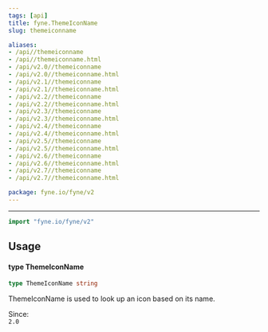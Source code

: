 ```yaml
---
tags: [api]
title: fyne.ThemeIconName
slug: themeiconname

aliases:
- /api//themeiconname
- /api//themeiconname.html
- /api/v2.0//themeiconname
- /api/v2.0//themeiconname.html
- /api/v2.1//themeiconname
- /api/v2.1//themeiconname.html
- /api/v2.2//themeiconname
- /api/v2.2//themeiconname.html
- /api/v2.3//themeiconname
- /api/v2.3//themeiconname.html
- /api/v2.4//themeiconname
- /api/v2.4//themeiconname.html
- /api/v2.5//themeiconname
- /api/v2.5//themeiconname.html
- /api/v2.6//themeiconname
- /api/v2.6//themeiconname.html
- /api/v2.7//themeiconname
- /api/v2.7//themeiconname.html

package: fyne.io/fyne/v2
---
```



---
```go
import "fyne.io/fyne/v2"
```

## Usage

#### type ThemeIconName

```go
type ThemeIconName string
```

ThemeIconName is used to look up an icon based on its name.


<div class="since">Since: <code>
2.0</code></div>
